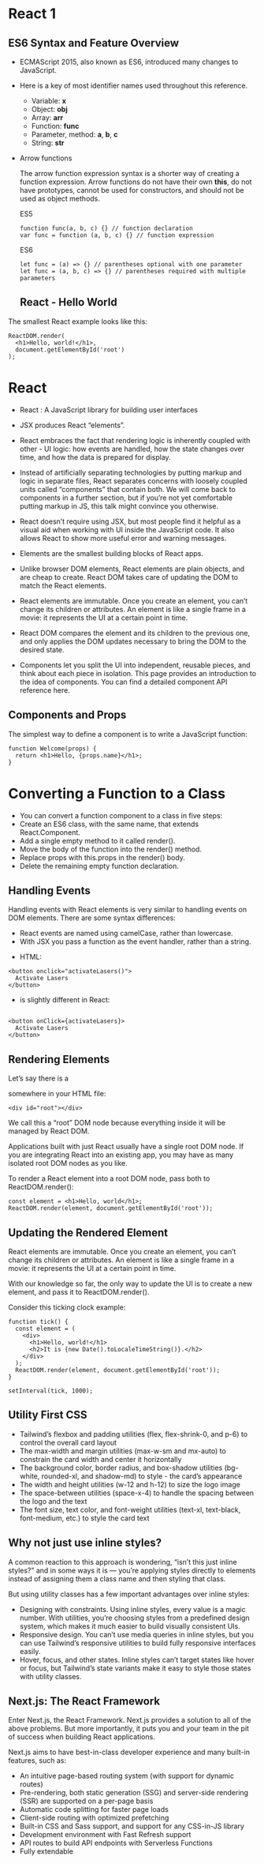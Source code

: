 # React 1


## ES6 Syntax and Feature Overview


* ECMAScript 2015, also known as ES6, introduced many changes to JavaScript.    
* Here is a key of most identifier names used throughout this reference.

    - Variable: **x**
    - Object: **obj**
    - Array: **arr**
    - Function: **func**
    - Parameter, method: **a**, **b**, **c**
    - String: **str**

* Arrow functions

    The arrow function expression syntax is a shorter way of creating a function expression. Arrow functions do not have their own **this**, do not have prototypes, cannot be used for constructors, and should not be used as object methods.

    ES5

    ```
    function func(a, b, c) {} // function declaration
    var func = function (a, b, c) {} // function expression

    ```

    ES6

    ```
    let func = (a) => {} // parentheses optional with one parameter
    let func = (a, b, c) => {} // parentheses required with multiple parameters

    ```



    ## React - Hello World

The smallest React example looks like this:

```
ReactDOM.render(
  <h1>Hello, world!</h1>,
  document.getElementById('root')
);

```


# React

- React : A JavaScript library for building user interfaces
- JSX produces React “elements”.
-  React embraces the fact that rendering logic is inherently coupled with other - UI logic: how events are handled, how the state changes over time, and how the data is prepared for display.

- Instead of artificially separating technologies by putting markup and logic in separate files, React separates concerns with loosely coupled units called “components” that contain both. We will come back to components in a further section, but if you’re not yet comfortable putting markup in JS, this talk might convince you otherwise.
- React doesn’t require using JSX, but most people find it helpful as a visual aid when working with UI inside the JavaScript code. It also allows React to show more useful error and warning messages.

- Elements are the smallest building blocks of React apps.
- Unlike browser DOM elements, React elements are plain objects, and are cheap to create. React DOM takes care of updating the DOM to match the React elements.
- React elements are immutable. Once you create an element, you can’t change its children or attributes. An element is like a single frame in a movie: it represents the UI at a certain point in time.
- React DOM compares the element and its children to the previous one, and only applies the DOM updates necessary to bring the DOM to the desired state.

- Components let you split the UI into independent, reusable pieces, and think about each piece in isolation. This page provides an introduction to the idea of components. You can find a detailed component API reference here.


## Components and Props

The simplest way to define a component is to write a JavaScript function:

```
function Welcome(props) {
  return <h1>Hello, {props.name}</h1>;
}
```


# Converting a Function to a Class

- You can convert a function component to a class in five steps:
- Create an ES6 class, with the same name, that extends React.Component.
- Add a single empty method to it called render().
- Move the body of the function into the render() method.
- Replace props with this.props in the render() body.
- Delete the remaining empty function declaration.



## Handling Events

Handling events with React elements is very similar to handling events on DOM elements. There are some syntax differences:

- React events are named using camelCase, rather than lowercase.
- With JSX you pass a function as the event handler, rather than a string.

* HTML: 

```
<button onclick="activateLasers()">
  Activate Lasers
</button>
```
* is slightly different in React:

```

<button onClick={activateLasers}>
  Activate Lasers
</button>
```




## Rendering Elements

Let’s say there is a <div> somewhere in your HTML file:

`<div id="root"></div>`

We call this a “root” DOM node because everything inside it will be managed by React DOM.

Applications built with just React usually have a single root DOM node. If you are integrating React into an existing app, you may have as many isolated root DOM nodes as you like.

To render a React element into a root DOM node, pass both to ReactDOM.render():

```
const element = <h1>Hello, world</h1>;
ReactDOM.render(element, document.getElementById('root'));
```

## Updating the Rendered Element

React elements are immutable. Once you create an element, you can’t change its children or attributes. An element is like a single frame in a movie: it represents the UI at a certain point in time.

With our knowledge so far, the only way to update the UI is to create a new element, and pass it to ReactDOM.render().

Consider this ticking clock example:

```
function tick() {
  const element = (
    <div>
      <h1>Hello, world!</h1>
      <h2>It is {new Date().toLocaleTimeString()}.</h2>
    </div>
  );
  ReactDOM.render(element, document.getElementById('root'));
}

setInterval(tick, 1000);
```

## Utility First CSS

- Tailwind’s flexbox and padding utilities (flex, flex-shrink-0, and p-6) to control the overall card layout
- The max-width and margin utilities (max-w-sm and mx-auto) to constrain the card width and center it horizontally
- The background color, border radius, and box-shadow utilities (bg-white, rounded-xl, and shadow-md) to style - the card’s appearance
- The width and height utilities (w-12 and h-12) to size the logo image
- The space-between utilities (space-x-4) to handle the spacing between the logo and the text
- The font size, text color, and font-weight utilities (text-xl, text-black, font-medium, etc.) to style the card text


## Why not just use inline styles?
A common reaction to this approach is wondering, “isn’t this just inline styles?” and in some ways it is — you’re applying styles directly to elements instead of assigning them a class name and then styling that class.

But using utility classes has a few important advantages over inline styles:

* Designing with constraints. Using inline styles, every value is a magic number. With utilities, you’re choosing styles from a predefined design system, which makes it much easier to build visually consistent UIs.
* Responsive design. You can’t use media queries in inline styles, but you can use Tailwind’s responsive utilities to build fully responsive interfaces easily.
* Hover, focus, and other states. Inline styles can’t target states like hover or focus, but Tailwind’s state variants make it easy to style those states with utility classes.


## Next.js: The React Framework

Enter Next.js, the React Framework. Next.js provides a solution to all of the above problems. But more importantly, it puts you and your team in the pit of success when building React applications.

Next.js aims to have best-in-class developer experience and many built-in features, such as:

* An intuitive page-based routing system (with support for dynamic routes)
* Pre-rendering, both static generation (SSG) and server-side rendering (SSR) are supported on a per-page basis
* Automatic code splitting for faster page loads
* Client-side routing with optimized prefetching
* Built-in CSS and Sass support, and support for any CSS-in-JS library
* Development environment with Fast Refresh support
* API routes to build API endpoints with Serverless Functions
* Fully extendable
